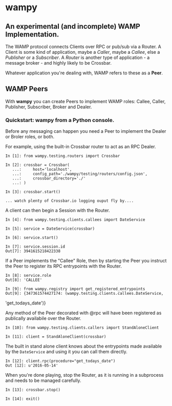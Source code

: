 # wampy

## An experimental (and incomplete) WAMP Implementation.

The WAMP protocol connects Clients over RPC or pub/sub via a Router. A Client is some kind of application, maybe a *Caller*, maybe a *Callee*, else a *Publisher* or a *Subscriber*. A *Router* is another type of application - a message broker - and highly likely to be Crossbar.

Whatever application you're dealing with, WAMP refers to these as a __Peer__.

## WAMP Peers

With __wampy__ you can create Peers to implement WAMP roles: Callee, Caller, Publisher, Subscriber, Broker and Dealer.

### Quickstart: wampy from a Python console.

Before any messaging can happen you need a Peer to implement the Dealer or Broler roles, or both.

For example, using the built-in Crossbar router to act as an RPC Dealer.

	In [1]: from wampy.testing.routers import Crossbar

	In [2]: crossbar = Crossbar(
	   ...: 	host='localhost',
       ...: 	config_path='./wampy/testing/routers/config.json',
       ...: 	crossbar_directory='./'
       ...: )

    In [3]: crossbar.start()

    ... watch plenty of Crossbar.io logging ouput fly by....

A client can then begin a Session with the Router.

	In [4]: from wampy.testing.clients.callees import DateService

	In [5]: service = DateService(crossbar)

	In [6]: service.start()

	In [7]: service.session.id
	Out[7]: 3941615218422338

If a Peer implements the "Callee" Role, then by starting the Peer you instruct the Peer to register its RPC entrypoints with the Router.

	In [8]: service.role
	Out[8]: 'CALLEE' 

	In [9]: from wampy.registry import get_registered_entrypoints
	Out[9]: {347361574427174: (wampy.testing.clients.callees.DateService,
  'get_todays_date')}

Any method of the Peer decorated with @rpc will have been registered as publically availabile over the Router.

	In [10]: from wampy.testing.clients.callers import StandAloneClient

	In [11]: client = StandAloneClient(crossbar)

The built in stand alone client knows about the entrypoints made available by the ``DateService`` and using it you can call them directly.

	In [12]: client.rpc(procedure="get_todays_date")
	Out [12]: u'2016-05-14'

When you're done playing, stop the Router, as it is running in a subprocess and needs to be managed carefully.

	In [13]: crossbar.stop()

	In [14]: exit()


